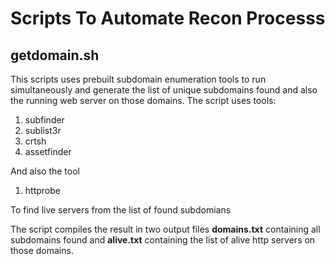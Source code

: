 # Scripts To Automate Recon Processs

## getdomain.sh
 
This scripts uses prebuilt subdomain enumeration tools to run simultaneously and generate the list of unique subdomains found and also the running web server on those domains. The script uses tools:
1. subfinder
2. sublist3r
3. crtsh 
4. assetfinder

And also the tool 

1. httprobe

To find live servers from the list of found subdomians

The script compiles the result in two output files **domains.txt** containing all subdomains found and **alive.txt** containing the list of alive http servers on those domains. 